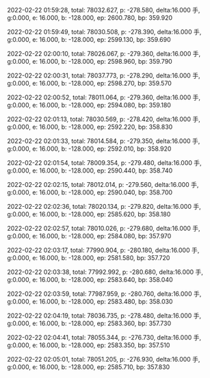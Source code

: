 2022-02-22 01:59:28, total: 78032.627, p: -278.580, delta:16.000 手, g:0.000, e: 16.000, b: -128.000, ep: 2600.780, bp: 359.920

2022-02-22 01:59:49, total: 78030.508, p: -278.390, delta:16.000 手, g:0.000, e: 16.000, b: -128.000, ep: 2599.130, bp: 359.690

2022-02-22 02:00:10, total: 78026.067, p: -279.360, delta:16.000 手, g:0.000, e: 16.000, b: -128.000, ep: 2598.960, bp: 359.790

2022-02-22 02:00:31, total: 78037.773, p: -278.290, delta:16.000 手, g:0.000, e: 16.000, b: -128.000, ep: 2598.270, bp: 359.570

2022-02-22 02:00:52, total: 78011.064, p: -279.360, delta:16.000 手, g:0.000, e: 16.000, b: -128.000, ep: 2594.080, bp: 359.180

2022-02-22 02:01:13, total: 78030.569, p: -278.420, delta:16.000 手, g:0.000, e: 16.000, b: -128.000, ep: 2592.220, bp: 358.830

2022-02-22 02:01:33, total: 78014.584, p: -279.350, delta:16.000 手, g:0.000, e: 16.000, b: -128.000, ep: 2592.010, bp: 358.920

2022-02-22 02:01:54, total: 78009.354, p: -279.480, delta:16.000 手, g:0.000, e: 16.000, b: -128.000, ep: 2590.440, bp: 358.740

2022-02-22 02:02:15, total: 78012.014, p: -279.560, delta:16.000 手, g:0.000, e: 16.000, b: -128.000, ep: 2590.040, bp: 358.700

2022-02-22 02:02:36, total: 78020.134, p: -279.820, delta:16.000 手, g:0.000, e: 16.000, b: -128.000, ep: 2585.620, bp: 358.180

2022-02-22 02:02:57, total: 78010.026, p: -279.680, delta:16.000 手, g:0.000, e: 16.000, b: -128.000, ep: 2584.080, bp: 357.970

2022-02-22 02:03:17, total: 77990.904, p: -280.180, delta:16.000 手, g:0.000, e: 16.000, b: -128.000, ep: 2581.580, bp: 357.720

2022-02-22 02:03:38, total: 77992.992, p: -280.680, delta:16.000 手, g:0.000, e: 16.000, b: -128.000, ep: 2583.640, bp: 358.040

2022-02-22 02:03:59, total: 77987.959, p: -280.760, delta:16.000 手, g:0.000, e: 16.000, b: -128.000, ep: 2583.480, bp: 358.030

2022-02-22 02:04:19, total: 78036.735, p: -278.480, delta:16.000 手, g:0.000, e: 16.000, b: -128.000, ep: 2583.360, bp: 357.730

2022-02-22 02:04:41, total: 78055.344, p: -276.730, delta:16.000 手, g:0.000, e: 16.000, b: -128.000, ep: 2583.350, bp: 357.510

2022-02-22 02:05:01, total: 78051.205, p: -276.930, delta:16.000 手, g:0.000, e: 16.000, b: -128.000, ep: 2585.710, bp: 357.830
